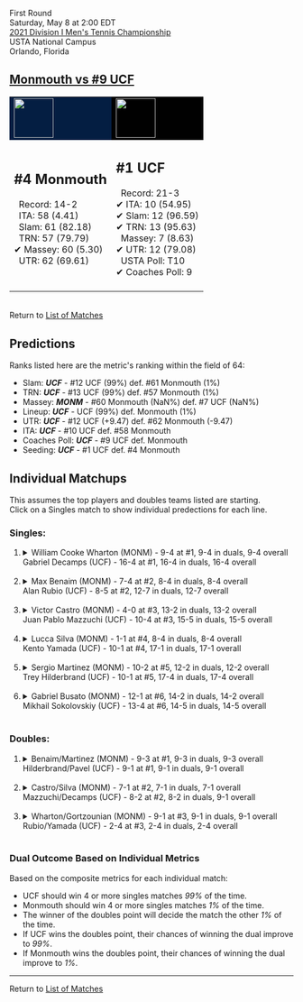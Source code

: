 First Round  
Saturday, May 8 at 2:00 EDT  
[2021 Division I Men's Tennis Championship](../index.md)  
USTA National Campus  
Orlando, Florida  
## [Monmouth vs #9 UCF](https://www.ncaa.com/game/5833374)  

<table><tr style="background-color: #d9d9d9 !important"><td style="background-color: #041E42 !important"><img src="https://www.ncaa.com/sites/default/files/images/logos/schools/m/monmouth.70.png" width="70" height="70" /></td><td style="background-color: #010101 !important"><img src="https://www.ncaa.com/sites/default/files/images/logos/schools/u/ucf.70.png" width="70" height="70" /></td></tr><tr>
<td>  

<h2>#4 Monmouth</h2>  
&nbsp; Record: 14-2<br>  
&nbsp; ITA: 58 (4.41)<br>  
&nbsp; Slam: 61 (82.18)<br>  
&nbsp; TRN: 57 (79.79)<br>  
&#10004; Massey: 60 (5.30)<br>  
&nbsp; UTR: 62 (69.61)<br>  
<br>  

</td>
<td>  

<h2>#1 UCF</h2>  
&nbsp; Record: 21-3<br>  
&#10004; ITA: 10 (54.95)<br>  
&#10004; Slam: 12 (96.59)<br>  
&#10004; TRN: 13 (95.63)<br>  
&nbsp; Massey: 7 (8.63)<br>  
&#10004; UTR: 12 (79.08)<br>  
&nbsp; USTA Poll: T10<br>  
&#10004; Coaches Poll: 9<br>  
<br>  

</td>
</tr></table>  


<br>Return to [List of Matches](../index.md)  

## Predictions  

Ranks listed here are the metric's ranking within the field of 64:  
- Slam: ***UCF*** - #12 UCF (99%) def. #61 Monmouth (1%)  
- TRN: ***UCF*** - #13 UCF (99%) def. #57 Monmouth (1%)  
- Massey: ***MONM*** - #60 Monmouth (NaN%) def. #7 UCF (NaN%)  
- Lineup: ***UCF*** - UCF (99%) def. Monmouth (1%)  
- UTR: ***UCF*** - #12 UCF (+9.47) def. #62 Monmouth (-9.47)  
- ITA: ***UCF*** - #10 UCF def. #58 Monmouth  
- Coaches Poll: ***UCF*** - #9 UCF def. Monmouth  
- Seeding: ***UCF*** - #1 UCF def. #4 Monmouth  

## Individual Matchups  
This assumes the top players and doubles teams listed are starting.  
Click on a Singles match to show individual predections for each line.  

### Singles:  

<ol>
<li><details>
<summary markdown="span">William Cooke Wharton (MONM) - 9-4 at #1, 9-4 in duals, 9-4 overall<br>Gabriel Decamps (UCF) - 16-4 at #1, 16-4 in duals, 16-4 overall</summary>
<h4>Predictions</h4><ul>
<li>Composite: <b><i>UCF</i></b> - Decamps (98%) def. Wharton (2%)</li>  
<li>Slam: <b><i>UCF</i></b> - Decamps (98%) def. Wharton (2%)</li>  
<li>TRN: <b><i>UCF</i></b> - Decamps (99%) def. Wharton (1%)</li>  
<li>Massey: <b><i>MONM</i></b> - Wharton (NaN%) def. Decamps (NaN%)</li>  
<li>UTR: <b><i>UCF</i></b> - Decamps (98%) def. Wharton (2%)</li>  
<li>ITA: <b><i>UCF</i></b> - Decamps (42.84) def. Wharton (2.36)</li>  
</ul>
</details>&nbsp;</li>
<li><details>
<summary markdown="span">Max Benaim (MONM) - 7-4 at #2, 8-4 in duals, 8-4 overall<br>Alan Rubio (UCF) - 8-5 at #2, 12-7 in duals, 12-7 overall</summary>
<h4>Predictions</h4><ul>
<li>Composite: <b><i>UCF</i></b> - Rubio (98%) def. Benaim (2%)</li>  
<li>Slam: <b><i>UCF</i></b> - Rubio (98%) def. Benaim (2%)</li>  
<li>TRN: <b><i>UCF</i></b> - Rubio (99%) def. Benaim (1%)</li>  
<li>Massey: <b><i>MONM</i></b> - Benaim (NaN%) def. Rubio (NaN%)</li>  
<li>UTR: <b><i>UCF</i></b> - Rubio (96%) def. Benaim (4%)</li>  
<li>ITA: <b><i>UCF</i></b> - Rubio (3.77) def. Benaim (2.42)</li>  
</ul>
</details>&nbsp;</li>
<li><details>
<summary markdown="span">Victor Castro (MONM) - 4-0 at #3, 13-2 in duals, 13-2 overall<br>Juan Pablo Mazzuchi (UCF) - 10-4 at #3, 15-5 in duals, 15-5 overall</summary>
<h4>Predictions</h4><ul>
<li>Composite: <b><i>UCF</i></b> - Mazzuchi (98%) def. Castro (2%)</li>  
<li>Slam: <b><i>UCF</i></b> - Mazzuchi (99%) def. Castro (1%)</li>  
<li>TRN: <b><i>UCF</i></b> - Mazzuchi (99%) def. Castro (1%)</li>  
<li>Massey: <b><i>MONM</i></b> - Castro (NaN%) def. Mazzuchi (NaN%)</li>  
<li>UTR: <b><i>UCF</i></b> - Mazzuchi (97%) def. Castro (3%)</li>  
<li>ITA: <b><i>UCF</i></b> - Mazzuchi (7.08) def. Castro (3.09)</li>  
</ul>
</details>&nbsp;</li>
<li><details>
<summary markdown="span">Lucca Silva (MONM) - 1-1 at #4, 8-4 in duals, 8-4 overall<br>Kento Yamada (UCF) - 10-1 at #4, 17-1 in duals, 17-1 overall</summary>
<h4>Predictions</h4><ul>
<li>Composite: <b><i>UCF</i></b> - Yamada (99%) def. Silva (1%)</li>  
<li>Slam: <b><i>UCF</i></b> - Yamada (99%) def. Silva (1%)</li>  
<li>TRN: <b><i>UCF</i></b> - Yamada (99%) def. Silva (1%)</li>  
<li>Massey: <b><i>MONM</i></b> - Silva (NaN%) def. Yamada (NaN%)</li>  
<li>UTR: <b><i>UCF</i></b> - Yamada (97%) def. Silva (3%)</li>  
<li>ITA: <b><i>UCF</i></b> - Yamada (4.27) def. Silva (2.39)</li>  
</ul>
</details>&nbsp;</li>
<li><details>
<summary markdown="span">Sergio Martinez (MONM) - 10-2 at #5, 12-2 in duals, 12-2 overall<br>Trey Hilderbrand (UCF) - 10-1 at #5, 17-4 in duals, 17-4 overall</summary>
<h4>Predictions</h4><ul>
<li>Composite: <b><i>UCF</i></b> - Hilderbrand (99%) def. Martinez (1%)</li>  
<li>Slam: <b><i>UCF</i></b> - Hilderbrand (99%) def. Martinez (1%)</li>  
<li>TRN: <b><i>UCF</i></b> - Hilderbrand (99%) def. Martinez (1%)</li>  
<li>Massey: <b><i>MONM</i></b> - Martinez (NaN%) def. Hilderbrand (NaN%)</li>  
<li>UTR: <b><i>UCF</i></b> - Hilderbrand (98%) def. Martinez (2%)</li>  
<li>ITA: <b><i>MONM</i></b> - Martinez (3.09) def. Hilderbrand (2.90)</li>  
</ul>
</details>&nbsp;</li>
<li><details>
<summary markdown="span">Gabriel Busato (MONM) - 12-1 at #6, 14-2 in duals, 14-2 overall<br>Mikhail Sokolovskiy (UCF) - 13-4 at #6, 14-5 in duals, 14-5 overall</summary>
<h4>Predictions</h4><ul>
<li>Composite: <b><i>UCF</i></b> - Sokolovskiy (97%) def. Busato (3%)</li>  
<li>Slam: <b><i>UCF</i></b> - Sokolovskiy (98%) def. Busato (2%)</li>  
<li>TRN: <b><i>UCF</i></b> - Sokolovskiy (98%) def. Busato (2%)</li>  
<li>Massey: <b><i>MONM</i></b> - Busato (NaN%) def. Sokolovskiy (NaN%)</li>  
<li>UTR: <b><i>UCF</i></b> - Sokolovskiy (96%) def. Busato (4%)</li>  
<li>ITA: <b><i>MONM</i></b> - Busato (3.43) def. Sokolovskiy (2.26)</li>  
</ul>
</details>&nbsp;</li>
</ol>

### Doubles:  

<ol>
<li><details>
<summary markdown="span">Benaim/Martinez (MONM) - 9-3 at #1, 9-3 in duals, 9-3 overall<br>Hilderbrand/Pavel (UCF) - 9-1 at #1, 9-1 in duals, 9-1 overall</summary>
<br>Sorry, we don't have any metrics for this match
</details>&nbsp;</li>
<li><details>
<summary markdown="span">Castro/Silva (MONM) - 7-1 at #2, 7-1 in duals, 7-1 overall<br>Mazzuchi/Decamps (UCF) - 8-2 at #2, 8-2 in duals, 9-1 overall</summary>
<br>Sorry, we don't have any metrics for this match
</details>&nbsp;</li>
<li><details>
<summary markdown="span">Wharton/Gortzounian (MONM) - 9-1 at #3, 9-1 in duals, 9-1 overall<br>Rubio/Yamada (UCF) - 2-4 at #3, 2-4 in duals, 2-4 overall</summary>
<br>Sorry, we don't have any metrics for this match
</details>&nbsp;</li>
</ol>

### Dual Outcome Based on Individual Metrics  
  
Based on the composite metrics for each individual match:  
- UCF should win 4 or more singles matches _99%_ of the time.  
- Monmouth should win 4 or more singles matches _1%_ of the time.  
- The winner of the doubles point will decide the match the other _1%_ of the time.  
- If UCF wins the doubles point, their chances of winning the dual improve to _99%_.  
- If Monmouth wins the doubles point, their chances of winning the dual improve to _1%_.  
  
------

Return to [List of Matches](../index.md)  
